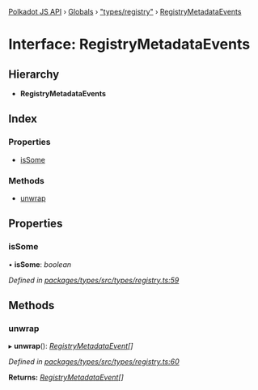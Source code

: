 [Polkadot JS API](../README.md) › [Globals](../globals.md) › ["types/registry"](../modules/_types_registry_.md) › [RegistryMetadataEvents](_types_registry_.registrymetadataevents.md)

# Interface: RegistryMetadataEvents

## Hierarchy

* **RegistryMetadataEvents**

## Index

### Properties

* [isSome](_types_registry_.registrymetadataevents.md#issome)

### Methods

* [unwrap](_types_registry_.registrymetadataevents.md#unwrap)

## Properties

###  isSome

• **isSome**: *boolean*

*Defined in [packages/types/src/types/registry.ts:59](https://github.com/polkadot-js/api/blob/619ef6f8e/packages/types/src/types/registry.ts#L59)*

## Methods

###  unwrap

▸ **unwrap**(): *[RegistryMetadataEvent](_types_registry_.registrymetadataevent.md)[]*

*Defined in [packages/types/src/types/registry.ts:60](https://github.com/polkadot-js/api/blob/619ef6f8e/packages/types/src/types/registry.ts#L60)*

**Returns:** *[RegistryMetadataEvent](_types_registry_.registrymetadataevent.md)[]*
